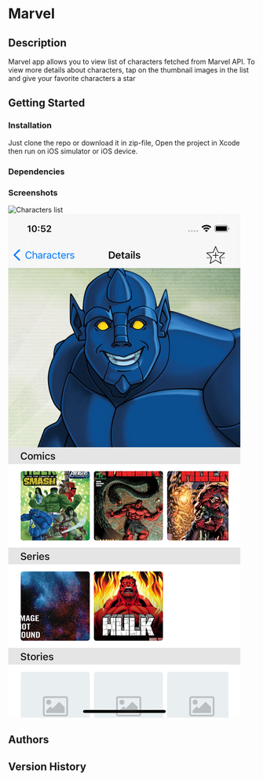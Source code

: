 # Marvel
## Description
Marvel app allows you to view list of characters fetched from Marvel API. To view more details about characters, tap on the thumbnail images in the list and give your favorite characters a star

## Getting Started
### Installation
Just clone the repo or download it in zip-file, Open the project in Xcode then run on iOS simulator or iOS device.

### Dependencies
### Screenshots
![Characters list](https://github.com/stevenhuynh/Marvel/blob/main/Marvel/Screenshots/Simulator%20Screen%20Shot%20-%20iPhone%2012%20-%202021-09-17%20at%2010.52.13.png)
![Character Details](https://github.com/stevenhuynh/Marvel/blob/main/Marvel/Screenshots/Simulator%20Screen%20Shot%20-%20iPhone%2012%20-%202021-09-17%20at%2010.52.19.png)

## Authors
## Version History
